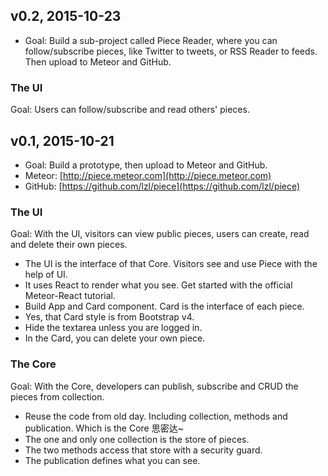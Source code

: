 ## v0.2, 2015-10-23

- Goal: Build a sub-project called Piece Reader, where you can follow/subscribe pieces, like Twitter to tweets, or RSS Reader to feeds. Then upload to Meteor and GitHub.

### The UI

Goal: Users can follow/subscribe and read others' pieces.

## v0.1, 2015-10-21

- Goal: Build a prototype, then upload to Meteor and GitHub.
- Meteor: [http://piece.meteor.com](http://piece.meteor.com)
- GitHub: [https://github.com/lzl/piece](https://github.com/lzl/piece)

### The UI

Goal: With the UI, visitors can view public pieces, users can create, read and delete their own pieces.

- The UI is the interface of that Core. Visitors see and use Piece with the help of UI.
- It uses React to render what you see. Get started with the official Meteor-React tutorial.
- Build App and Card component. Card is the interface of each piece.
- Yes, that Card style is from Bootstrap v4.
- Hide the textarea unless you are logged in.
- In the Card, you can delete your own piece.

### The Core

Goal: With the Core, developers can publish, subscribe and CRUD the pieces from collection.

- Reuse the code from old day. Including collection, methods and publication. Which is the Core 思密达~
- The one and only one collection is the store of pieces.
- The two methods access that store with a security guard.
- The publication defines what you can see.
